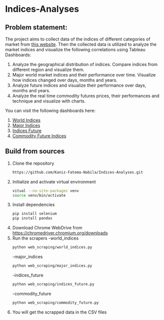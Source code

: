 # Indices-Analyses

## Problem statement:
The project aims to collect data of the indices of different categories of market from [this website](https://www.investing.com/indices/world-indices).
Then the collected data is utilized to analyze the market indices and visualize the following correlations using Tableau Dashboards:

1. Analyze the geographical distribution of indices. Compare indices from different region and visualize them.
2. Major world market indices and their performance over time. Visualize how indices changed over days, months and years.
3. Analyze future indices and visualize their performance over days, months and years.
4. Analyze the real time commodity futures prices, their performances and technique and visualize with charts.

You can visit the following dashboards here:
1. [World Indices](https://public.tableau.com/app/profile/kaniz.fatema.nabila/viz/WorldIndices_17132836521760/Dashboard1)
2. [Major Indices](https://public.tableau.com/app/profile/kaniz.fatema.nabila/viz/MajorIndices/Dashboard1)
3. [Indices Future](https://public.tableau.com/app/profile/kaniz.fatema.nabila/viz/IndicesFuture/Dashboard1)
4. [Commodity Future Indices](https://public.tableau.com/app/profile/kaniz.fatema.nabila/viz/CommodityFutureIndices/Dashboard1)

## Build from sources
1. Clone the repository
   ```bash
   https://github.com/Kaniz-Fatema-Nabila/Indices-Analyses.git
   ```
2. Initialize and activate virtual environment
   ```bash
   vitual --no-site-packages venv
   source venv/bin/activate
   ```
3. Install dependencies
   ```bash
   pip install selenium
   pip install pandas
   ```
4. Download Chrome WebDrive from https://chromedriver.chromium.org/downloads
5. Run the scrapers
   -world_indices
   ```bash
   python web_scraping/world_indices.py
   ```
   -major_indices
    ```bash
   python web_scraping/major_indices.py
   ```
     -indices_future
    ```bash
   python web_scraping/indices_future.py
   ```
     -commodity_future
    ```bash
   python web_scraping/commodity_future.py
   ```
6. You will get the scrapped data in the CSV files

      
